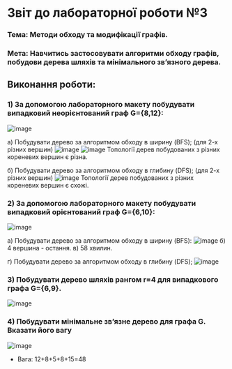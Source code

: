 # Звіт до лабораторної роботи №3

### Тема: Методи обходу та модифікації графів.

### Мета: Навчитись застосовувати алгоритми обходу графів, побудови дерева шляхів та мінімального зв’язного дерева.

## Виконання роботи:
### 1) За допомогою лабораторного макету побудувати випадковий неорієнтований граф G={8,12}:
![image](https://github.com/sneyks/LABS/blob/main/lab_3/1.jpg)

a) Побудувати дерево за алгоритмом обходу в ширину (BFS); (для 2-х різних вершин)
![image](https://github.com/sneyks/LABS/blob/main/lab_3/2.jpg)
![image](https://github.com/sneyks/LABS/blob/main/lab_3/3.jpg)
Топології дерев побудованих з різних кореневих вершин є різна.

б) Побудувати дерево за алгоритмом обходу в глибину (DFS); (для 2-х різних вершин)
![image](https://github.com/sneyks/LABS/blob/main/lab_3/4.jpg)
Топології дерев побудованих з різних кореневих вершин є схожі.

### 2) За допомогою лабораторного макету побудувати випадковий орієнтований граф G={6,10}:
![image](https://github.com/sneyks/LABS/blob/main/lab_3/5.jpg)

а) Побудувати дерево за алгоритмом обходу в ширину (BFS):
![image](https://github.com/sneyks/LABS/blob/main/lab_3/6.jpg)
б) 4 вершина - остання.
в) 58 хвилин.

г) Побудувати дерево за алгоритмом обходу в глибину (DFS);
![image](https://github.com/sneyks/LABS/blob/main/lab_3/7.jpg)

### 3) Побудувати дерево шляхів рангом r=4 для випадкового графа G={6,9}.
![image](https://github.com/sneyks/LABS/blob/main/lab_3/8.jpg)

### 4) Побудувати мінімальне зв’язне дерево для графа G. Вказати його вагу
![image](https://github.com/sneyks/LABS/blob/main/lab_3/9.jpg)

* Вага: 12+8+5+8+15=48
